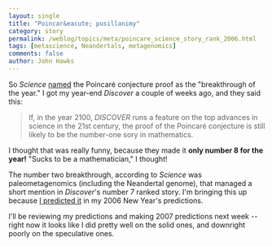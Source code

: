 ```yaml
---
layout: single 
title: "Poincar&eacute; pusillanimy" 
category: story
permalink: /weblog/topics/meta/poincare_science_story_rank_2006.html
tags: [metascience, Neandertals, metagenomics] 
comments: false 
author: John Hawks 
---
```



<p>
So <i>Science</i> <a href="http://www.sciencemag.org/cgi/content/summary/314/5807/1848">named</a> the Poincar&eacute; conjecture proof as the "breakthrough of the year." I got my year-end <i>Discover</i> a couple of weeks ago, and they said this: 
</p>

<blockquote>If, in the year 2100, <i>DISCOVER</i> runs a feature on the top advances in science in the 21st century, the proof of the Poincar&eacute; conjecture is still likely to be the number-one sory in mathematics.</blockquote>

<p>
I thought that was really funny, because they made it <b>only number 8 for the year!</b> "Sucks to be a mathematician," I thought!
</p>

<p>
The number two breakthrough, according to <i>Science</i> was paleometagenomics (including the Neandertal genome), that managed a short mention in <I>Discover</i>'s number 7 ranked story. I'm bringing this up because <a href="http://johnhawks.net/weblog/site/new_year_predictions_2006.html">I predicted it</a> in my 2006 New Year's predictions. 
</p>

<p>
I'll be reviewing my predictions and making 2007 predictions next week -- right now it looks like I did pretty well on the solid ones, and downright poorly on the speculative ones. 
</p>

